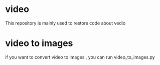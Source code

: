 # video
This repository is mainly used to restore code about vedio

# video to images
if you want to convert video to images , you can run video_to_images.py
